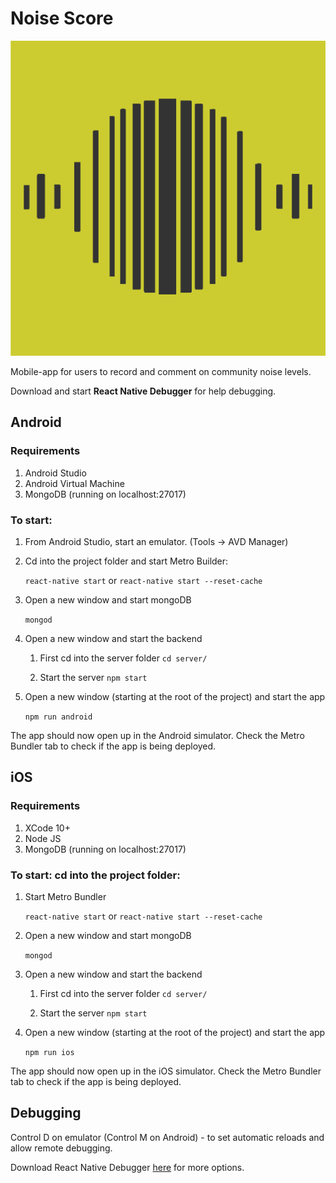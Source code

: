 # Noise Score
<p align="center">
    <img src="assets/logo.png"/>
</p>

Mobile-app for users to record and comment on community noise levels.

Download and start **React Native Debugger** for help debugging.

## Android 
### Requirements
1. Android Studio
1. Android Virtual Machine
1. MongoDB (running on localhost:27017)

### To start: 
1. From Android Studio, start an emulator. (Tools -> AVD Manager)
1. Cd into the project folder and start Metro Builder:

     ```react-native start``` or ```react-native start --reset-cache```
1. Open a new window and start mongoDB
  
    ```mongod```
1. Open a new window and start the backend 
    
    1. First cd into the server folder ```cd server/```
    
    1. Start the server ```npm start```
1. Open a new window (starting at the root of the project) and start the app
    
    ```npm run android```

The app should now open up in the Android simulator. Check the Metro Bundler tab to check if the app is being deployed.

## iOS 
### Requirements
1. XCode 10+
1. Node JS 
1. MongoDB (running on localhost:27017)

### To start: cd into the project folder: 

1. Start Metro Bundler
    
    ```react-native start``` or ```react-native start --reset-cache```
1. Open a new window and start mongoDB
  
    ```mongod```
1. Open a new window and start the backend 
    
    1. First cd into the server folder ```cd server/```
    
    1. Start the server ```npm start```
1. Open a new window (starting at the root of the project) and start the app
    
    ```npm run ios```


The app should now open up in the iOS simulator. Check the Metro Bundler tab to check if the app is being deployed. 
     

## Debugging
Control D on emulator (Control M on Android) - to set automatic reloads and allow remote debugging.

Download React Native Debugger [here](https://github.com/jhen0409/react-native-debugger) for more options. 

